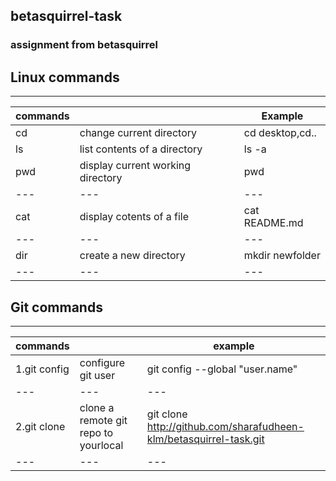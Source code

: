## betasquirrel-task

### assignment from betasquirrel

## Linux commands

---

| **commands** |                                   | **Example**     |
| ------------ | --------------------------------- | --------------- |
| cd           | change current directory          | cd desktop,cd.. |     
| ls           | list contents of a directory      | ls -a           |
| pwd          | display current working directory | pwd             |
| ---          | ---                               | ---             |
| cat          | display cotents of a file         | cat README.md   |
| ---          | ---                               | ---             |
| dir          | create a new directory            | mkdir newfolder |
| ---          | ---                               | ---             |

## Git commands

---

| **commands** |                                      | **example**                                                        |
| ------------ | ------------------------------------ | ------------------------------------------------------------------ |
| 1.git config | configure git user                   | git config --global "user.name"                                    |
| ---          | ---                                  | ---                                                                |
| 2.git clone  | clone a remote git repo to yourlocal | git clone http://github.com/sharafudheen-klm/betasquirrel-task.git |
| ---          | ---                                  | ---                                                                |
